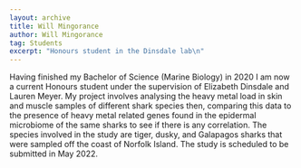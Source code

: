 ```yaml
---
layout: archive
title: Will Mingorance
author: Will Mingorance
tag: Students
excerpt: "Honours student in the Dinsdale lab\n"
---
```


Having finished my Bachelor of Science (Marine Biology) in 2020 I am now a current Honours student under the supervision 
of Elizabeth Dinsdale and Lauren Meyer. 
My project involves analysing the heavy metal load in skin and muscle samples of different shark species then, 
comparing this data to the presence of heavy metal related genes found in the epidermal microbiome of the same sharks 
to see if there is any correlation. 
The species involved in the study are tiger, dusky, and Galapagos sharks that were sampled off the coast of Norfolk 
Island. The study is scheduled to be submitted in May 2022.
